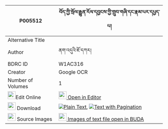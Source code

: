 |P005512|བོད་ཀྱི་སྲོལ་རྒྱུན་རོལ་དབྱངས་ཀྱི་གྲུབ་གཞི་དང་རྣམ་པར་དཔྱད་པ། 
| --- | --- 
|Alternative Title |
|Author| ནག་འདུའི་ཇོ་དཀར།
|BDRC ID | W1AC316
|Creator | Google OCR
|Number of Volumes| 1
|<img width="25" src="https://img.icons8.com/color/25/000000/edit-property.png">Edit Online| [<img width="25" src="https://avatars.githubusercontent.com/u/45091458?s=200&v=4"> Open in Editor](http://editor.openpecha.org/P005512)
|<img width="25" src="https://img.icons8.com/fluent/48/000000/download-2.png"/>  Download | [![](https://img.icons8.com/color/20/000000/txt.png)Plain Text](https://github.com/Openpecha/P005512/releases/download/v2/bo_kyi_sol_gyun_rol_yang_kyi_d_plain_P005512.zip), [![](https://img.icons8.com/color/20/000000/txt.png)Text with Pagination](https://github.com/Openpecha/P005512/releases/download/v2/bo_kyi_sol_gyun_rol_yang_kyi_d_pages_P005512.zip)
|<img width="25" src="https://img.icons8.com/plasticine/100/000000/pictures-folder.png"/>  Source Images | [<img width="25" src="https://library.bdrc.io/icons/BUDA-small.svg"> Images of text file open in BUDA](https://library.bdrc.io/show/bdr:W1AC316)